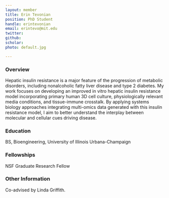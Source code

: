 ```yaml
---
layout: member
title: Erin Tevonian
position: PhD Student
handle: erintevonian
email: erintevo@mit.edu
twitter: 
github:
scholar: 
photo: default.jpg 

---
```


### Overview
Hepatic insulin resistance is a major feature of the progression of metabolic disorders, including nonalcoholic fatty liver disease and type 2 diabetes. My work focuses on developing an improved in vitro hepatic insulin resistance model incorporating primary human 3D cell culture, physiologically relevant media conditions, and tissue-immune crosstalk. By applying systems biology approaches integrating multi-omics data generated with this insulin resistance model, I aim to better understand the interplay between molecular and cellular cues driving disease. 

### Education
BS, Bioengineering, University of Illinois Urbana-Champaign

### Fellowships
NSF Graduate Research Fellow

### Other Information
Co-advised by Linda Griffith.